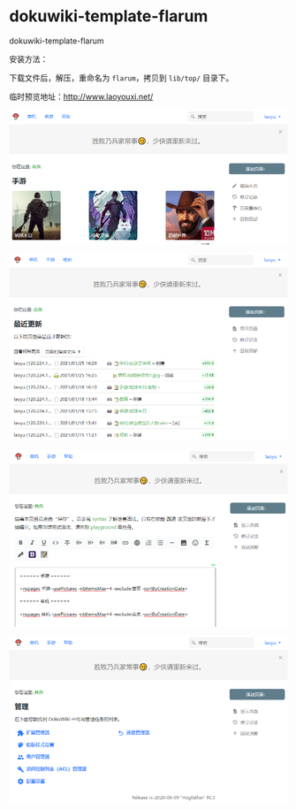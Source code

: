 # dokuwiki-template-flarum

dokuwiki-template-flarum

安装方法：

下载文件后，解压，重命名为 `flarum`，拷贝到 `lib/top/` 目录下。

临时预览地址：http://www.laoyouxi.net/

![首页截图](https://github.com/wfsdaj/dokuwiki-template-flarum/blob/main/screenshot_homepage.png)

![最近更改截图](https://github.com/wfsdaj/dokuwiki-template-flarum/blob/main/screenshot_recent.png)

![编辑页面截图](https://github.com/wfsdaj/dokuwiki-template-flarum/blob/main/screenshot_edit.png)

![管理页面截图](https://github.com/wfsdaj/dokuwiki-template-flarum/blob/main/screenshot_admin.png)